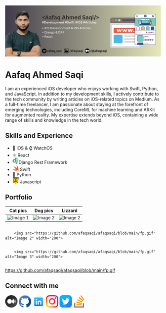 
![iOS Developer](https://github.com/afaqsaqi/afaqsaqi/blob/main/header-gradient-1.png)
# Aafaq Ahmed Saqi
I am an experienced iOS developer who enjoys working with Swift, Python, and JavaScript. In addition to my development skills, I actively contribute to the tech community by writing articles on iOS-related topics on Medium. As a full-time freelancer, I am passionate about staying at the forefront of emerging technologies, including CoreML for machine learning and ARKit for augmented reality. My expertise extends beyond iOS, containing a wide range of skills and knowledge in the tech world.

## Skills and Experience
* 📱 iOS & ⌚️ WatchOS
* ⚛️ React
* <img src='https://github.com/afaqsaqi/afaqsaqi/blob/main/django.svg' alt='github' height='20'> Django Rest Framework
* <img src='https://github.com/afaqsaqi/afaqsaqi/blob/main/swift.png' alt='github' height='20'> Swift
* 🐍 Python
* <img src='https://github.com/afaqsaqi/afaqsaqi/blob/main/java-script%20(1).png' alt='github' height='20'> Javascript

## Portfolio
| Cat pics                            | Dog pics                            | Lizzard                                     |
| ----------------------------------- | ----------------------------------- | ------------------------------------------- |
| <img src="https://github.com/afaqsaqi/afaqsaqi/blob/main/fp.gif" alt="Image 1" width="300"> | <img src="https://github.com/afaqsaqi/afaqsaqi/blob/main/fp.gif" alt="Image 2" width="300"> | <img src="https://github.com/afaqsaqi/afaqsaqi/blob/main/fp.gif" alt="Image 2" width="300"> |



<div style="display: flex; flex-direction: column; justify-content: space-between;">
        
<!--         <p>Description for Image 1</p> -->
        <img src="https://github.com/afaqsaqi/afaqsaqi/blob/main/fp.gif" alt="Image 2" width="200">
<!--         <p>Description for Image 2</p> -->
        <img src="https://github.com/afaqsaqi/afaqsaqi/blob/main/fp.gif" alt="Image 3" width="200">
<!--         <p>Description for Image 3</p> -->
</div>


https://github.com/afaqsaqi/afaqsaqi/blob/main/fp.gif

## Connect with me
[<img src='https://github.com/afaqsaqi/afaqsaqi/blob/main/medium.png' alt='stackoverflow' height='40'>](https://medium.com/@afaqsaqi)
[<img src='https://github.com/afaqsaqi/afaqsaqi/blob/main/github.png' alt='github' height='40'>](https://github.com/afaqsaqi) 
[<img src='https://github.com/afaqsaqi/afaqsaqi/blob/main/icons8-linkedin-64.png' alt='linkedin' height='40'>](https://www.linkedin.com/in/afaqsaqi/)
[<img src='https://github.com/afaqsaqi/afaqsaqi/blob/main/instagram.png' alt='instagram' height='40'>](https://www.instagram.com/aaf.u.u//) 
[<img src='https://github.com/afaqsaqi/afaqsaqi/blob/main/twitter.png' alt='twitter' height='40'>](https://twitter.com/afaq_saqi)
[<img src='https://github.com/afaqsaqi/afaqsaqi/blob/main/stack-overflow%20(1).png' alt='stackoverflow' height='40'>](https://stackoverflow.com/users/14268481/aafaq)  

